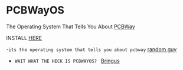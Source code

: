 # PCBWayOS
The Operating System That Tells You About [PCBWay](pcbway.com)


INSTALL [HERE](https://sites.google.com/view/pcbwayos/home)

-`its the operating system that tells you about pcbway` [random guy](https://youtu.be/qp-I1hm5UVU?si=KWXzkGOXxP_EKpJV)
- `WAIT WHAT THE HECK IS PCBWAYOS? ` [Bringus](https://youtu.be/qp-I1hm5UVU?si=KWXzkGOXxP_EKpJV)
